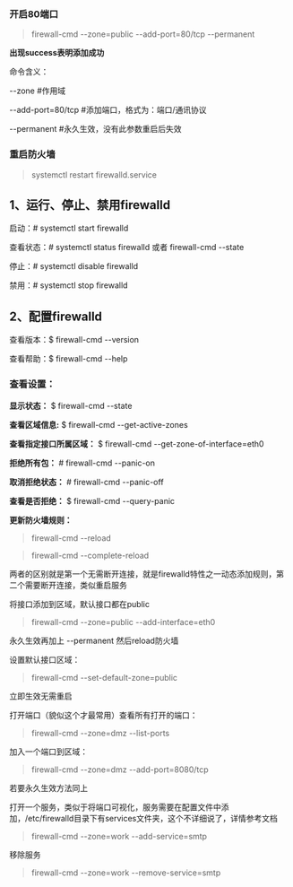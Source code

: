 ### 开启80端口

> firewall-cmd --zone=public --add-port=80/tcp --permanent

**出现success表明添加成功**
 
命令含义：

--zone #作用域

--add-port=80/tcp  #添加端口，格式为：端口/通讯协议

--permanent   #永久生效，没有此参数重启后失效

### 重启防火墙

> systemctl restart firewalld.service
 
## 1、运行、停止、禁用firewalld

启动：# systemctl start  firewalld

查看状态：# systemctl status firewalld 或者 firewall-cmd --state

停止：# systemctl disable firewalld

禁用：# systemctl stop firewalld

## 2、配置firewalld

查看版本：$ firewall-cmd --version

查看帮助：$ firewall-cmd --help

### 查看设置：

**显示状态：** $ firewall-cmd --state

**查看区域信息:** $ firewall-cmd --get-active-zones

**查看指定接口所属区域：** $ firewall-cmd --get-zone-of-interface=eth0

**拒绝所有包：** # firewall-cmd --panic-on

**取消拒绝状态：** # firewall-cmd --panic-off

**查看是否拒绝：** $ firewall-cmd --query-panic
 
**更新防火墙规则：**

> firewall-cmd --reload

> firewall-cmd --complete-reload

两者的区别就是第一个无需断开连接，就是firewalld特性之一动态添加规则，第二个需要断开连接，类似重启服务
 
将接口添加到区域，默认接口都在public

> firewall-cmd --zone=public --add-interface=eth0

永久生效再加上 --permanent 然后reload防火墙
 
设置默认接口区域：
> firewall-cmd --set-default-zone=public

立即生效无需重启
 
打开端口（貌似这个才最常用）查看所有打开的端口：

> firewall-cmd --zone=dmz --list-ports

加入一个端口到区域：

> firewall-cmd --zone=dmz --add-port=8080/tcp

若要永久生效方法同上
 
打开一个服务，类似于将端口可视化，服务需要在配置文件中添加，/etc/firewalld目录下有services文件夹，这个不详细说了，详情参考文档

> firewall-cmd --zone=work --add-service=smtp
 
移除服务

> firewall-cmd --zone=work --remove-service=smtp